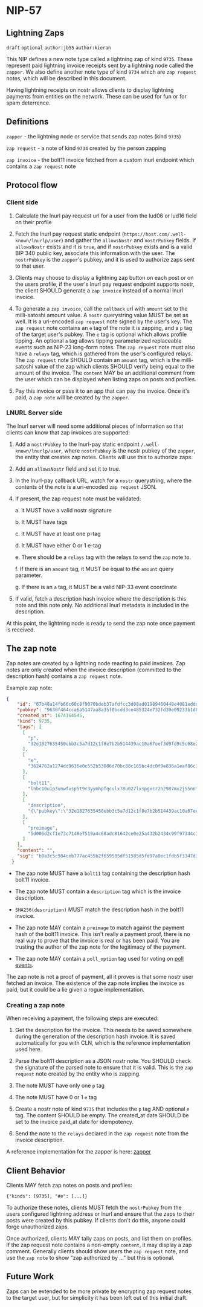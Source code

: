 NIP-57
======

Lightning Zaps
--------------

`draft` `optional` `author:jb55` `author:kieran`

This NIP defines a new note type called a lightning zap of kind `9735`. These represent paid lightning invoice receipts sent by a lightning node called the `zapper`. We also define another note type of kind `9734` which are `zap request` notes, which will be described in this document.

Having lightning receipts on nostr allows clients to display lightning payments from entities on the network. These can be used for fun or for spam deterrence.


## Definitions

`zapper` - the lightning node or service that sends zap notes (kind `9735`)

`zap request` - a note of kind `9734` created by the person zapping

`zap invoice` - the bolt11 invoice fetched from a custom lnurl endpoint which contains a `zap request` note


## Protocol flow

### Client side

1. Calculate the lnurl pay request url for a user from the lud06 or lud16 field on their profile

2. Fetch the lnurl pay request static endpoint (`https://host.com/.well-known/lnurlp/user`) and gather the `allowsNostr` and `nostrPubkey` fields. If `allowsNostr` exists and it is `true`, and if `nostrPubkey` exists and is a valid BIP 340 public key, associate this information with the user. The `nostrPubkey` is the `zapper`'s pubkey, and it is used to authorize zaps sent to that user.

3. Clients may choose to display a lightning zap button on each post or on the users profile, if the user's lnurl pay request endpoint supports nostr, the client SHOULD generate a `zap invoice` instead of a normal lnurl invoice.

4. To generate a `zap invoice`, call the `callback` url with `amount` set to the milli-satoshi amount value. A `nostr` querystring value MUST be set as well. It is a uri-encoded `zap request` note signed by the user's key. The `zap request` note contains an `e` tag of the note it is zapping, and a `p` tag of the target user's pubkey. The `e` tag is optional which allows profile tipping. An optional `a` tag allows tipping parameterized replaceable events such as NIP-23 long-form notes. The `zap request` note must also have a `relays` tag, which is gathered from the user's configured relays. The `zap request` note SHOULD contain an `amount` tag, which is the milli-satoshi value of the zap which clients SHOULD verify being equal to the amount of the invoice. The `content` MAY be an additional comment from the user which can be displayed when listing zaps on posts and profiles.

5. Pay this invoice or pass it to an app that can pay the invoice. Once it's paid, a `zap note` will be created by the `zapper`.

### LNURL Server side

The lnurl server will need some additional pieces of information so that clients can know that zap invoices are supported:

1. Add a `nostrPubkey` to the lnurl-pay static endpoint `/.well-known/lnurlp/user`, where `nostrPubkey` is the nostr pubkey of the `zapper`, the entity that creates zap notes. Clients will use this to authorize zaps.

2. Add an `allowsNostr` field and set it to true.

3. In the lnurl-pay callback URL, watch for a `nostr` querystring, where the contents of the note is a uri-encoded `zap request` JSON.

4. If present, the zap request note must be validated:

	a. It MUST have a valid nostr signature

	b. It MUST have tags

	c. It MUST have at least one p-tag

	d. It MUST have either 0 or 1 e-tag

	e. There should be a `relays` tag with the relays to send the `zap` note to.

	f. If there is an `amount` tag, it MUST be equal to the `amount` query parameter.

	g. If there is an `a` tag, it MUST be a valid NIP-33 event coordinate

5. If valid, fetch a description hash invoice where the description is this note and this note only. No additional lnurl metadata is included in the description.

At this point, the lightning node is ready to send the zap note once payment is received.

## The zap note

Zap notes are created by a lightning node reacting to paid invoices. Zap notes are only created when the invoice description (committed to the description hash) contains a `zap request` note.

Example zap note:

```json
{
    "id": "67b48a14fb66c60c8f9070bdeb37afdfcc3d08ad01989460448e4081eddda446",
    "pubkey": "9630f464cca6a5147aa8a35f0bcdd3ce485324e732fd39e09233b1d848238f31",
    "created_at": 1674164545,
    "kind": 9735,
    "tags": [
      [
        "p",
        "32e1827635450ebb3c5a7d12c1f8e7b2b514439ac10a67eef3d9fd9c5c68e245"
      ],
      [
        "e",
        "3624762a1274dd9636e0c552b53086d70bc88c165bc4dc0f9e836a1eaf86c3b8"
      ],
      [
        "bolt11",
        "lnbc10u1p3unwfusp5t9r3yymhpfqculx78u027lxspgxcr2n2987mx2j55nnfs95nxnzqpp5jmrh92pfld78spqs78v9euf2385t83uvpwk9ldrlvf6ch7tpascqhp5zvkrmemgth3tufcvflmzjzfvjt023nazlhljz2n9hattj4f8jq8qxqyjw5qcqpjrzjqtc4fc44feggv7065fqe5m4ytjarg3repr5j9el35xhmtfexc42yczarjuqqfzqqqqqqqqlgqqqqqqgq9q9qxpqysgq079nkq507a5tw7xgttmj4u990j7wfggtrasah5gd4ywfr2pjcn29383tphp4t48gquelz9z78p4cq7ml3nrrphw5w6eckhjwmhezhnqpy6gyf0"
      ],
      [
        "description",
        "{\"pubkey\":\"32e1827635450ebb3c5a7d12c1f8e7b2b514439ac10a67eef3d9fd9c5c68e245\",\"content\":\"\",\"id\":\"d9cc14d50fcb8c27539aacf776882942c1a11ea4472f8cdec1dea82fab66279d\",\"created_at\":1674164539,\"sig\":\"77127f636577e9029276be060332ea565deaf89ff215a494ccff16ae3f757065e2bc59b2e8c113dd407917a010b3abd36c8d7ad84c0e3ab7dab3a0b0caa9835d\",\"kind\":9734,\"tags\":[[\"e\",\"3624762a1274dd9636e0c552b53086d70bc88c165bc4dc0f9e836a1eaf86c3b8\"],[\"p\",\"32e1827635450ebb3c5a7d12c1f8e7b2b514439ac10a67eef3d9fd9c5c68e245\"],[\"relays\",\"wss://relay.damus.io\",\"wss://nostr-relay.wlvs.space\",\"wss://nostr.fmt.wiz.biz\",\"wss://relay.nostr.bg\",\"wss://nostr.oxtr.dev\",\"wss://nostr.v0l.io\",\"wss://brb.io\",\"wss://nostr.bitcoiner.social\",\"ws://monad.jb55.com:8080\",\"wss://relay.snort.social\"],[\"poll_option\",\"0\"]]}"
      ],
      [
        "preimage",
        "5d006d2cf1e73c7148e7519a4c68adc81642ce0e25a432b2434c99f97344c15f"
      ]
    ],
    "content": "",
    "sig": "b0a3c5c984ceb777ac455b2f659505df51585d5fd97a0ec1fdb5f3347d392080d4b420240434a3afd909207195dac1e2f7e3df26ba862a45afd8bfe101c2b1cc"
  }
```

* The zap note MUST have a `bolt11` tag containing the description hash bolt11 invoice.

* The zap note MUST contain a `description` tag which is the invoice description.

* `SHA256(description)` MUST match the description hash in the bolt11 invoice.

* The zap note MAY contain a `preimage` to match against the payment hash of the bolt11 invoice. This isn't really a payment proof, there is no real way to prove that the invoice is real or has been paid. You are trusting the author of the zap note for the legitimacy of the payment.

* The zap note MAY contain a `poll_option` tag used for voting on [poll events](69.md).

The zap note is not a proof of payment, all it proves is that some nostr user fetched an invoice. The existence of the zap note implies the invoice as paid, but it could be a lie given a rogue implementation.


### Creating a zap note

When receiving a payment, the following steps are executed:

1. Get the description for the invoice. This needs to be saved somewhere during the generation of the description hash invoice. It is saved automatically for you with CLN, which is the reference implementation used here.

2. Parse the bolt11 description as a JSON nostr note. You SHOULD check the signature of the parsed note to ensure that it is valid. This is the `zap request` note created by the entity who is zapping.

4. The note MUST have only one `p` tag

5. The note MUST have 0 or 1 `e` tag

6. Create a nostr note of kind `9735` that includes the `p` tag AND optional `e` tag. The content SHOULD be empty. The created_at date SHOULD be set to the invoice paid_at date for idempotency.

7. Send the note to the `relays` declared in the `zap request` note from the invoice description.

A reference implementation for the zapper is here: [zapper][zapper]

[zapper]: https://github.com/jb55/cln-nostr-zapper


## Client Behavior

Clients MAY fetch zap notes on posts and profiles:

`{"kinds": [9735], "#e": [...]}`

To authorize these notes, clients MUST fetch the `nostrPubkey` from the users configured lightning address or lnurl and ensure that the zaps to their posts were created by this pubkey. If clients don't do this, anyone could forge unauthorized zaps.

Once authorized, clients MAY tally zaps on posts, and list them on profiles. If the zap request note contains a non-empty `content`, it may display a zap comment. Generally clients should show users the `zap request` note, and use the `zap note` to show "zap authorized by ..." but this is optional.

## Future Work

Zaps can be extended to be more private by encrypting zap request notes to the target user, but for simplicity it has been left out of this initial draft.
